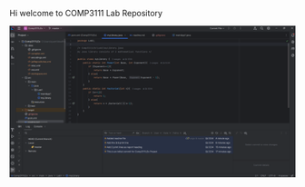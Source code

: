 Hi welcome to COMP3111 Lab Repository

![Screenshot of the Maven Project](Lab1MavenProjectScreenshot.png)